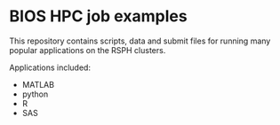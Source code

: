 # BIOS HPC job examples

This repository contains scripts, data and submit files for running many popular applications on the RSPH clusters.

Applications included:
 - MATLAB
 - python
 - R
 - SAS

